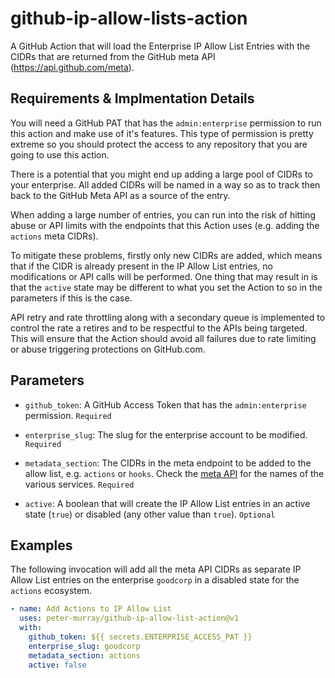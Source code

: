 # github-ip-allow-lists-action

A GitHub Action that will load the Enterprise IP Allow List Entries with the CIDRs that are returned from the GitHub meta API (https://api.github.com/meta).


## Requirements & Implmentation Details

You will need a GitHub PAT that has the `admin:enterprise` permission to run this action and make use of it's features. This type of permission is pretty extreme so you should protect the access to any repository that you are going to use this action.

There is a potential that you might end up adding a large pool of CIDRs to your enterprise. All added CIDRs will be named in a way so as to track then back to the GitHub Meta API as a source of the entry.

When adding a large number of entries, you can run into the risk of hitting abuse or API limits with the endpoints that this Action uses (e.g. adding the `actions` meta CIDRs).

To mitigate these problems, firstly only new CIDRs are added, which means that if the CIDR is already present in the IP Allow List entries, no modifications or API calls will be performed. One thing that may result in is that the `active` state may be different to what you set the Action to so in the parameters if this is the case.

API retry and rate throttling along with a secondary queue is implemented to control the rate a retires and to be respectful to the APIs being targeted. This will ensure that the Action should avoid all failures due to rate limiting or abuse triggering protections on GitHub.com.


## Parameters

* `github_token`: A GitHub Access Token that has the `admin:enterprise` permission. `Required`

* `enterprise_slug`: The slug for the enterprise account to be modified. `Required`

* `metadata_section`: The CIDRs in the meta endpoint to be added to the allow list, e.g. `actions` or `hooks`. Check the [meta API](https://api.github.com/meta) for the names of the various services. `Required`

* `active`: A boolean that will create the IP Allow List entries in an active state (`true`) or disabled (any other value than `true`). `Optional`

## Examples

The following invocation will add all the meta API CIDRs as separate IP Allow List entries on the enterprise `goodcorp` in a disabled state for the `actions` ecosystem.

```yml
- name: Add Actions to IP Allow List
  uses: peter-murray/github-ip-allow-list-action@v1
  with:
    github_token: ${{ secrets.ENTERPRISE_ACCESS_PAT }}
    enterprise_slug: goodcorp
    metadata_section: actions
    active: false
```
